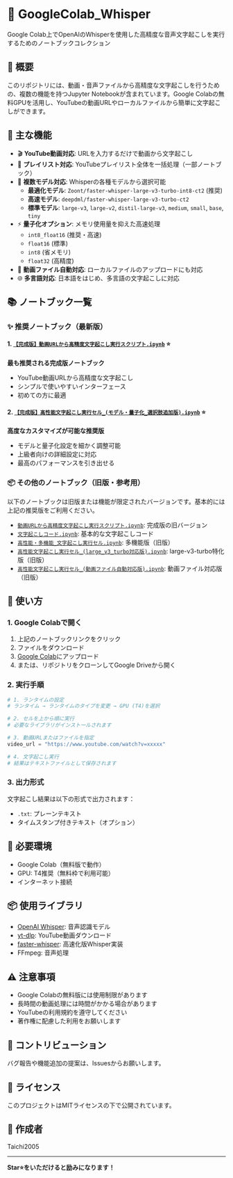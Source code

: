 # 🎤 GoogleColab_Whisper

Google Colab上でOpenAIのWhisperを使用した高精度な音声文字起こしを実行するためのノートブックコレクション

## 📝 概要

このリポジトリには、動画・音声ファイルから高精度な文字起こしを行うための、複数の機能を持つJupyter Notebookが含まれています。Google Colabの無料GPUを活用し、YouTubeの動画URLやローカルファイルから簡単に文字起こしができます。

## 🚀 主な機能

- 🎬 **YouTube動画対応**: URLを入力するだけで動画から文字起こし
- 📂 **プレイリスト対応**: YouTubeプレイリスト全体を一括処理（一部ノートブック）
- 🎯 **複数モデル対応**: Whisperの各種モデルから選択可能
  - **最適化モデル**: `Zoont/faster-whisper-large-v3-turbo-int8-ct2` (推奨)
  - **高速モデル**: `deepdml/faster-whisper-large-v3-turbo-ct2`
  - **標準モデル**: `large-v3`, `large-v2`, `distil-large-v3`, `medium`, `small`, `base`, `tiny`
- ⚡ **量子化オプション**: メモリ使用量を抑えた高速処理
  - `int8_float16` (推奨・高速)
  - `float16` (標準)
  - `int8` (省メモリ)
  - `float32` (高精度)
- 📁 **動画ファイル自動対応**: ローカルファイルのアップロードにも対応
- 🌐 **多言語対応**: 日本語をはじめ、多言語の文字起こしに対応

## 📚 ノートブック一覧

### ✨ 推奨ノートブック（最新版）

#### 1. [`【完成版】動画URLから高精度文字起こし実行スクリプト.ipynb`](notebooks/【完成版】動画URLから高精度文字起こし実行スクリプト.ipynb) ⭐
**最も推奨される完成版ノートブック**
- YouTube動画URLから高精度な文字起こし
- シンプルで使いやすいインターフェース
- 初めての方に最適

#### 2. [`【完成版】高性能文字起こし実行セル_(モデル・量子化_選択肢追加版).ipynb`](notebooks/【完成版】高性能文字起こし実行セル_(モデル・量子化_選択肢追加版).ipynb) ⭐
**高度なカスタマイズが可能な推奨版**
- モデルと量子化設定を細かく調整可能
- 上級者向けの詳細設定に対応
- 最高のパフォーマンスを引き出せる

### 📦 その他のノートブック（旧版・参考用）

以下のノートブックは旧版または機能が限定されたバージョンです。基本的には上記の推奨版をご利用ください。

- [`動画URLから高精度文字起こし実行スクリプト.ipynb`](notebooks/動画URLから高精度文字起こし実行スクリプト.ipynb): 完成版の旧バージョン
- [`文字起こしコード.ipynb`](notebooks/文字起こしコード.ipynb): 基本的な文字起こしコード
- [`高性能・多機能_文字起こし実行セル.ipynb`](notebooks/高性能・多機能_文字起こし実行セル.ipynb): 多機能版（旧版）
- [`高性能文字起こし実行セル_(large_v3_turbo対応版).ipynb`](notebooks/高性能文字起こし実行セル_(large_v3_turbo対応版).ipynb): large-v3-turbo特化版（旧版）
- [`高性能文字起こし実行セル_(動画ファイル自動対応版).ipynb`](notebooks/高性能文字起こし実行セル_(動画ファイル自動対応版).ipynb): 動画ファイル対応版（旧版）

## 🎯 使い方

### 1. Google Colabで開く

1. 上記のノートブックリンクをクリック
2. ファイルをダウンロード
3. [Google Colab](https://colab.research.google.com/)にアップロード
4. または、リポジトリをクローンしてGoogle Driveから開く

### 2. 実行手順

```python
# 1. ランタイムの設定
# ランタイム → ランタイムのタイプを変更 → GPU (T4)を選択

# 2. セルを上から順に実行
# 必要なライブラリがインストールされます

# 3. 動画URLまたはファイルを指定
video_url = "https://www.youtube.com/watch?v=xxxxx"

# 4. 文字起こし実行
# 結果はテキストファイルとして保存されます
```

### 3. 出力形式

文字起こし結果は以下の形式で出力されます：
- `.txt`: プレーンテキスト
- タイムスタンプ付きテキスト（オプション）

## 🔧 必要環境

- Google Colab（無料版で動作）
- GPU: T4推奨（無料枠で利用可能）
- インターネット接続

## 📦 使用ライブラリ

- [OpenAI Whisper](https://github.com/openai/whisper): 音声認識モデル
- [yt-dlp](https://github.com/yt-dlp/yt-dlp): YouTube動画ダウンロード
- [faster-whisper](https://github.com/guillaumekln/faster-whisper): 高速化版Whisper実装
- FFmpeg: 音声処理

## ⚠️ 注意事項

- Google Colabの無料版には使用制限があります
- 長時間の動画処理には時間がかかる場合があります
- YouTubeの利用規約を遵守してください
- 著作権に配慮した利用をお願いします

## 🤝 コントリビューション

バグ報告や機能追加の提案は、Issuesからお願いします。

## 📄 ライセンス

このプロジェクトはMITライセンスの下で公開されています。

## 👤 作成者

Taichi2005

---

**Star⭐をいただけると励みになります！**
